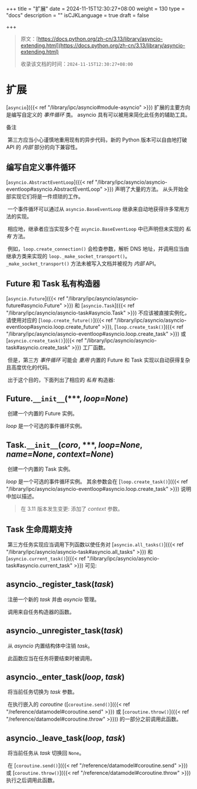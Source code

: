 +++
title = "扩展"
date = 2024-11-15T12:30:27+08:00
weight = 130
type = "docs"
description = ""
isCJKLanguage = true
draft = false

+++

> 原文：[https://docs.python.org/zh-cn/3.13/library/asyncio-extending.html](https://docs.python.org/zh-cn/3.13/library/asyncio-extending.html)
>
> 收录该文档的时间：`2024-11-15T12:30:27+08:00`

# 扩展

[`asyncio`]({{< ref "/library/ipc/asyncio#module-asyncio" >}}) 扩展的主要方向是编写自定义的 *事件循环* 类。 asyncio 具有可以被用来简化此任务的辅助工具。

​备注
 

​	第三方应当小心谨慎地重用现有的异步代码，新的 Python 版本可以自由地打破 API 的 *内部* 部分的向下兼容性。

## 编写自定义事件循环

[`asyncio.AbstractEventLoop`]({{< ref "/library/ipc/asyncio/asyncio-eventloop#asyncio.AbstractEventLoop" >}}) 声明了大量的方法。 从头开始全部实现它们将是一件烦琐的工作。

​	一个事件循环可以通过从 `asyncio.BaseEventLoop` 继承来自动地获得许多常用方法的实现。

​	相应地，继承者应当实现多个在 `asyncio.BaseEventLoop` 中已声明但未实现的 *私有* 方法。

​	例如，`loop.create_connection()` 会检查参数，解析 DNS 地址，并调用应当由继承方类来实现的 `loop._make_socket_transport()`。 `_make_socket_transport()` 方法未被写入文档并被视为 *内部* API。

## Future 和 Task 私有构造器

[`asyncio.Future`]({{< ref "/library/ipc/asyncio/asyncio-future#asyncio.Future" >}}) 和 [`asyncio.Task`]({{< ref "/library/ipc/asyncio/asyncio-task#asyncio.Task" >}}) 不应该被直接实例化，请使用对应的 [`loop.create_future()`]({{< ref "/library/ipc/asyncio/asyncio-eventloop#asyncio.loop.create_future" >}}), [`loop.create_task()`]({{< ref "/library/ipc/asyncio/asyncio-eventloop#asyncio.loop.create_task" >}}) 或 [`asyncio.create_task()`]({{< ref "/library/ipc/asyncio/asyncio-task#asyncio.create_task" >}}) 工厂函数。

​	但是，第三方 *事件循环* 可能会 *重用* 内置的 Future 和 Task 实现以自动获得复杂且高度优化的代码。

​	出于这个目的，下面列出了相应的 *私有* 构造器:

## Future.`__init__`(***, *loop=None*)

​	创建一个内置的 Future 实例。

*loop* 是一个可选的事件循环实例。

## Task.`__init__`(*coro*, ***, *loop=None*, *name=None*, *context=None*)

​	创建一个内置的 Task 实例。

*loop* 是一个可选的事件循环实例。 其余参数会在 [`loop.create_task()`]({{< ref "/library/ipc/asyncio/asyncio-eventloop#asyncio.loop.create_task" >}}) 说明中加以描述。

> 在 3.11 版本发生变更: 添加了 *context* 参数。

## Task 生命周期支持

​	第三方任务实现应当调用下列函数以使任务对 [`asyncio.all_tasks()`]({{< ref "/library/ipc/asyncio/asyncio-task#asyncio.all_tasks" >}}) 和 [`asyncio.current_task()`]({{< ref "/library/ipc/asyncio/asyncio-task#asyncio.current_task" >}}) 可见:

## asyncio.**_register_task**(*task*)

​	注册一个新的 *task* 并由 *asyncio* 管理。

​	调用来自任务构造器的函数。

## asyncio.**_unregister_task**(*task*)

​	从 *asyncio* 内置结构体中注销 *task*。

​	此函数应当在任务将要结束时被调用。

## asyncio.**_enter_task**(*loop*, *task*)

​	将当前任务切换为 *task* 参数。

​	在执行嵌入的 *coroutine* ([`coroutine.send()`]({{< ref "/reference/datamodel#coroutine.send" >}}) 或 [`coroutine.throw()`]({{< ref "/reference/datamodel#coroutine.throw" >}})) 的一部分之前调用此函数。

## asyncio.**_leave_task**(*loop*, *task*)

​	将当前任务从 *task* 切换回 `None`。

​	在 [`coroutine.send()`]({{< ref "/reference/datamodel#coroutine.send" >}}) 或 [`coroutine.throw()`]({{< ref "/reference/datamodel#coroutine.throw" >}}) 执行之后调用此函数。
